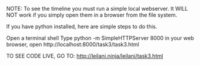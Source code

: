 NOTE: To see the timeline you must run a simple local webserver. It WILL NOT work if you simply open them in a browser from the file system.

If you have python installed, here are simple steps to do this.

Open a terminal shell
Type python -m SimpleHTTPServer 8000
in your web browser, open http://localhost:8000/task3/task3.html

TO SEE CODE LIVE, GO TO: http://leilani.ninja/leilani/task3.html

